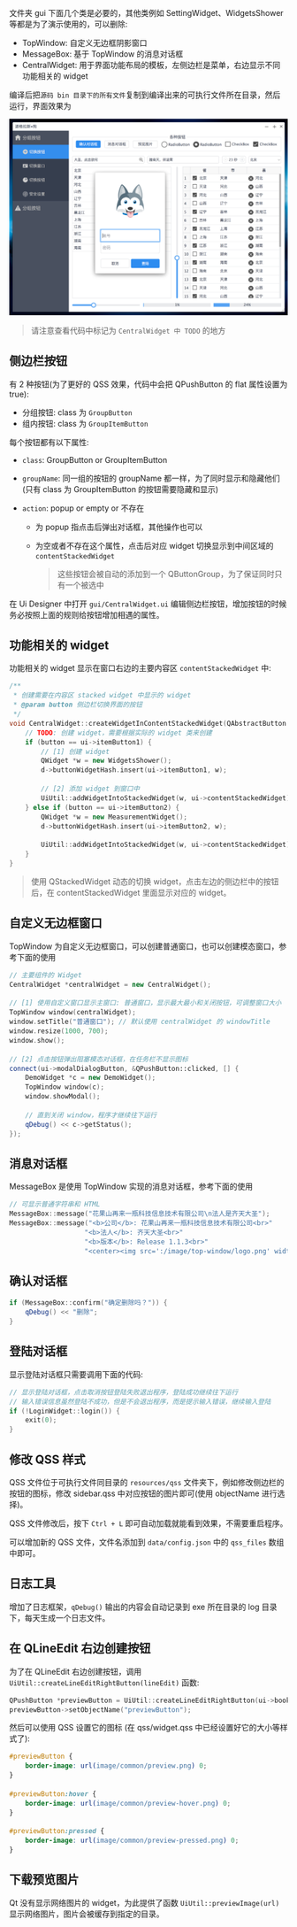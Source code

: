 文件夹 gui 下面几个类是必要的，其他类例如 SettingWidget、WidgetsShower 等都是为了演示使用的，可以删除:

* TopWindow: 自定义无边框阴影窗口
* MessageBox: 基于 TopWindow 的消息对话框
* CentralWidget: 用于界面功能布局的模板，左侧边栏是菜单，右边显示不同功能相关的 widget

编译后把`源码 bin 目录下的所有文件`复制到编译出来的可执行文件所在目录，然后运行，界面效果为

![](effect.png)

> 请注意查看代码中标记为 `CentralWidget 中 TODO` 的地方

## 侧边栏按钮

有 2 种按钮(为了更好的 QSS 效果，代码中会把 QPushButton 的 flat 属性设置为 true):

* 分组按钮: class 为 `GroupButton`
* 组内按钮: class 为 `GroupItemButton`

每个按钮都有以下属性:

* `class`: GroupButton or GroupItemButton

* `groupName`: 同一组的按钮的 groupName 都一样，为了同时显示和隐藏他们(只有 class 为 GroupItemButton 的按钮需要隐藏和显示)

* `action`: popup or empty or 不存在

  * 为 popup 指点击后弹出对话框，其他操作也可以

  * 为空或者不存在这个属性，点击后对应 widget 切换显示到中间区域的 `contentStackedWidget`

    > 这些按钮会被自动的添加到一个 QButtonGroup，为了保证同时只有一个被选中


在 Ui Designer 中打开 `gui/CentralWidget.ui` 编辑侧边栏按钮，增加按钮的时候务必按照上面的规则给按钮增加相遇的属性。

## 功能相关的 widget

功能相关的 widget 显示在窗口右边的主要内容区 `contentStackedWidget` 中:

```cpp
/**
 * 创建需要在内容区 stacked widget 中显示的 widget
 * @param button 侧边栏切换界面的按钮
 */
void CentralWidget::createWidgetInContentStackedWidget(QAbstractButton *button) {
    // TODO: 创建 widget，需要根据实际的 widget 类来创建
    if (button == ui->itemButton1) {
        // [1] 创建 widget
        QWidget *w = new WidgetsShower();
        d->buttonWidgetHash.insert(ui->itemButton1, w);

        // [2] 添加 widget 到窗口中
        UiUtil::addWidgetIntoStackedWidget(w, ui->contentStackedWidget);
    } else if (button == ui->itemButton2) {
        QWidget *w = new MeasurementWidget();
        d->buttonWidgetHash.insert(ui->itemButton2, w);

        UiUtil::addWidgetIntoStackedWidget(w, ui->contentStackedWidget);
    }
}
```

> 使用 QStackedWidget 动态的切换 widget，点击左边的侧边栏中的按钮后，在 contentStackedWidget 里面显示对应的 widget。

## 自定义无边框窗口

TopWindow 为自定义无边框窗口，可以创建普通窗口，也可以创建模态窗口，参考下面的使用

```cpp
// 主要组件的 Widget
CentralWidget *centralWidget = new CentralWidget();

// [1] 使用自定义窗口显示主窗口: 普通窗口，显示最大最小和关闭按钮，可调整窗口大小
TopWindow window(centralWidget);
window.setTitle("普通窗口"); // 默认使用 centralWidget 的 windowTitle
window.resize(1000, 700);
window.show();

// [2] 点击按钮弹出阻塞模态对话框，在任务栏不显示图标
connect(ui->modalDialogButton, &QPushButton::clicked, [] {
    DemoWidget *c = new DemoWidget();
    TopWindow window(c);
    window.showModal();

    // 直到关闭 window，程序才继续往下运行
    qDebug() << c->getStatus();
});
```

## 消息对话框

MessageBox 是使用 TopWindow 实现的消息对话框，参考下面的使用

```cpp
// 可显示普通字符串和 HTML
MessageBox::message("花果山再来一瓶科技信息技术有限公司\n法人是齐天大圣");
MessageBox::message("<b>公司</b>: 花果山再来一瓶科技信息技术有限公司<br>"
                   "<b>法人</b>: 齐天大圣<br>"
                   "<b>版本</b>: Release 1.1.3<br>"
                   "<center><img src=':/image/top-window/logo.png' width=64 height=64></center>", 350, 140);
```

## 确认对话框

```cpp
if (MessageBox::confirm("确定删除吗？")) {
    qDebug() << "删除";
}
```

## 登陆对话框

显示登陆对话框只需要调用下面的代码:

```cpp
// 显示登陆对话框，点击取消按钮登陆失败退出程序，登陆成功继续往下运行
// 输入错误信息虽然登陆不成功，但是不会退出程序，而是提示输入错误，继续输入登陆
if (!LoginWidget::login()) {
    exit(0);
}
```

## 修改 QSS 样式

QSS 文件位于可执行文件同目录的 `resources/qss` 文件夹下，例如修改侧边栏的按钮的图标，修改 sidebar.qss 中对应按钮的图片即可(使用 objectName 进行选择)。

QSS 文件修改后，按下 `Ctrl + L` 即可自动加载就能看到效果，不需要重启程序。

可以增加新的 QSS 文件，文件名添加到 `data/config.json` 中的 `qss_files` 数组中即可。

## 日志工具

增加了日志框架，`qDebug()` 输出的内容会自动记录到 exe 所在目录的 log 目录下，每天生成一个日志文件。

## 在 QLineEdit 右边创建按钮

为了在 QLineEdit 右边创建按钮，调用 `UiUtil::createLineEditRightButton(lineEdit)` 函数:

```cpp
QPushButton *previewButton = UiUtil::createLineEditRightButton(ui->bookCoverEdit); // 创建封面预览按钮
previewButton->setObjectName("previewButton");
```

然后可以使用 QSS 设置它的图标 (在 qss/widget.qss 中已经设置好它的大小等样式了):

```css
#previewButton {
    border-image: url(image/common/preview.png) 0;
}

#previewButton:hover {
    border-image: url(image/common/preview-hover.png) 0;
}

#previewButton:pressed {
    border-image: url(image/common/preview-pressed.png) 0;
}
```

## 下载预览图片

Qt 没有显示网络图片的 widget，为此提供了函数 `UiUtil::previewImage(url)` 显示网络图片，图片会被缓存到指定的目录。

